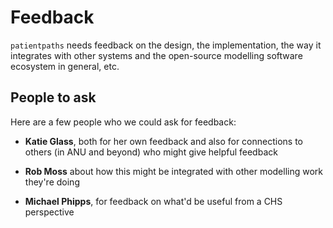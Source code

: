 # Feedback

`patientpaths` needs feedback on the design, the implementation, the way it
integrates with other systems and the open-source modelling software ecosystem
in general, etc.

## People to ask

Here are a few people who we could ask for feedback:

- **Katie Glass**, both for her own feedback and also for connections to others
  (in ANU and beyond) who might give helpful feedback

- **Rob Moss** about how this might be integrated with other modelling work
  they're doing

- **Michael Phipps**, for feedback on what'd be useful from a CHS perspective
